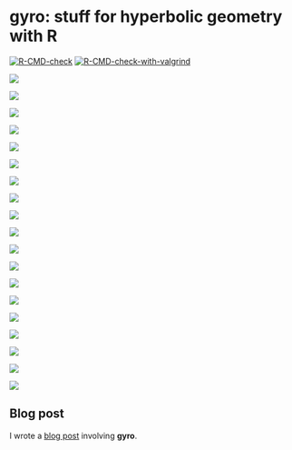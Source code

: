 # gyro: stuff for hyperbolic geometry with R

<!-- badges: start -->
[![R-CMD-check](https://github.com/stla/gyro/actions/workflows/R-CMD-check.yaml/badge.svg)](https://github.com/stla/gyro/actions/workflows/R-CMD-check.yaml)
[![R-CMD-check-with-valgrind](https://github.com/stla/gyro/actions/workflows/R-CMD-check-valgrind.yaml/badge.svg)](https://github.com/stla/gyro/actions/workflows/R-CMD-check-valgrind.yaml)
<!-- badges: end -->

![](https://raw.githubusercontent.com/stla/gyro/main/inst/images/translatedIcosahedra.gif)

![](https://raw.githubusercontent.com/stla/gyro/main/inst/images/BarthLike.gif)

![](https://raw.githubusercontent.com/stla/gyro/main/inst/images/strangeConvexHull.gif)

![](https://raw.githubusercontent.com/stla/gyro/main/inst/images/icosahedron_varying_s.gif)

![](https://raw.githubusercontent.com/stla/gyro/main/inst/images/triakisIcosahedron.gif)

![](https://raw.githubusercontent.com/stla/gyro/main/inst/images/icosahedron_dynamic_colors.gif)

![](https://raw.githubusercontent.com/stla/gyro/main/inst/images/pentagrammicPrism.gif)

![](https://raw.githubusercontent.com/stla/gyro/main/inst/images/triakisOctahedron.gif)

![](https://raw.githubusercontent.com/stla/gyro/main/inst/images/pyramids.gif)

![](https://raw.githubusercontent.com/stla/gyro/main/inst/images/GreatDeltoidalIcositetrahedron.gif)

![](https://raw.githubusercontent.com/stla/gyro/main/inst/images/SmallIcosihemidodecahedron.gif)

![](https://raw.githubusercontent.com/stla/gyro/main/inst/images/gircope.gif)

![](https://raw.githubusercontent.com/stla/gyro/main/inst/images/truncatedGreatDodecahedron.gif)

![](https://raw.githubusercontent.com/stla/gyro/main/inst/images/CastellatedRhombicosidodecahedralPrism.gif)

![](https://raw.githubusercontent.com/stla/gyro/main/inst/images/rhombicTriacontahedron.gif)

![](https://raw.githubusercontent.com/stla/gyro/main/inst/images/htiling.png)

![](https://raw.githubusercontent.com/stla/gyro/main/inst/images/hdelaunay.png)

![](https://raw.githubusercontent.com/stla/gyro/main/inst/images/Uhdelaunay.png)

![](https://raw.githubusercontent.com/stla/gyro/main/inst/images/hdelaunayU.png)


## Blog post

I wrote a [blog post](https://laustep.github.io/stlahblog/posts/HyperbolicGircope.html) involving **gyro**.

